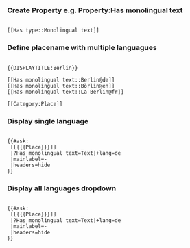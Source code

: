 ### Create Property e.g. Property:Has monolingual text
<pre><code>
[[Has type::Monolingual text]]
</code></pre>

### Define placename with multiple languagues
<pre><code>
{{DISPLAYTITLE:Berlin}}

[[Has monolingual text::Berlin@de]]
[[Has monolingual text::Börlin@en]]
[[Has monolingual text::La Berlin@fr]]

[[Category:Place]]
</code></pre>

### Display single language
<pre><code>
{{#ask:
 [[{{{Place}}}]]
 |?Has monolingual text=Text|+lang=de
 |mainlabel=-
 |headers=hide
}}
</code></pre>

### Display all languages dropdown
<pre><code>
{{#ask:
 [[{{{Place}}}]]
 |?Has monolingual text=Text|+lang=de
 |mainlabel=-
 |headers=hide
}}
</code></pre>